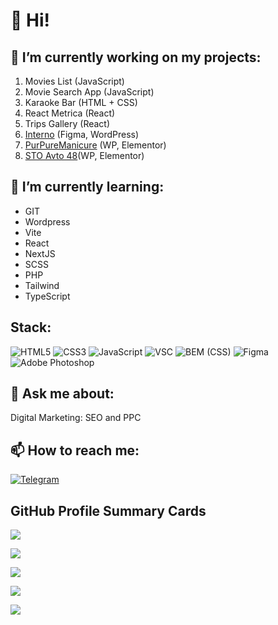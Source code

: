 <h1>👋 Hi! </h1>

<!--
**guridovme/guridovme** is a ✨ _special_ ✨ repository because its `README.md` (this file) appears on your GitHub profile.

Here are some ideas to get you started:-->

<h2>🔭 I’m currently working on my projects:</h2>
<ol>
  <li>Movies List (JavaScript)</li>
  <li>Movie Search App (JavaScript)</li>
  <li>Karaoke Bar (HTML + CSS)</li>
  <li>React Metrica (React)</li>
  <li>Trips Gallery (React)</li>
  <li><a href="https://interno.guridov.ru/" target="_blank">Interno</a> (Figma, WordPress)</li>
  <li><a href="https://purpuremanicure.ru/" target="_blank">PurPureManicure</a> (WP, Elementor)</li>
  <li><a href="https://stoavto48.ru/">STO Avto 48</a>(WP, Elementor)</li>
</ol>

<h2>🌱 I’m currently learning:</h2>

<ul>
  <li>GIT</li>
  <li>Wordpress</li>
  <li>Vite</li>
  <li>React</li>
  <li>NextJS</li>
  <li>SCSS</li>
  <li>PHP</li>
  <li>Tailwind</li>
  <li>TypeScript</li>
</ul>
<h2>Stack:</h2>
<p>
            
<img src="https://camo.githubusercontent.com/49fbb99f92674cc6825349b154b65aaf4064aec465d61e8e1f9fb99da3d922a1/68747470733a2f2f696d672e736869656c64732e696f2f62616467652f68746d6c352d2532334533344632362e7376673f7374796c653d666f722d7468652d6261646765266c6f676f3d68746d6c35266c6f676f436f6c6f723d7768697465" alt="HTML5" data-canonical-src="https://img.shields.io/badge/html5-%23E34F26.svg?style=for-the-badge&amp;logo=html5&amp;logoColor=white" style="max-width: 100%;">

<img src="https://camo.githubusercontent.com/e6b67b27998fca3bccf4c0ee479fc8f9de09d91f389cccfbe6cb1e29c10cfbd7/68747470733a2f2f696d672e736869656c64732e696f2f62616467652f637373332d2532333135373242362e7376673f7374796c653d666f722d7468652d6261646765266c6f676f3d63737333266c6f676f436f6c6f723d7768697465" alt="CSS3" data-canonical-src="https://img.shields.io/badge/css3-%231572B6.svg?style=for-the-badge&amp;logo=css3&amp;logoColor=white" style="max-width: 100%;">

<img src="https://camo.githubusercontent.com/aeddc848275a1ffce386dc81c04541654ca07b2c43bbb8ad251085c962672aea/68747470733a2f2f696d672e736869656c64732e696f2f62616467652f6a6176617363726970742d2532333332333333302e7376673f7374796c653d666f722d7468652d6261646765266c6f676f3d6a617661736372697074266c6f676f436f6c6f723d253233463744463145" alt="JavaScript" data-canonical-src="https://img.shields.io/badge/javascript-%23323330.svg?style=for-the-badge&amp;logo=javascript&amp;logoColor=%23F7DF1E" style="max-width: 100%;">


<img src="https://camo.githubusercontent.com/db2e8563f94809db772bc997b9343839b1bc741a944f0f643681e255d584b143/68747470733a2f2f696d672e736869656c64732e696f2f62616467652f2d5653436f64652d6363636363633f7374796c653d666f722d7468652d6261646765266c6f676f3d76697375616c73747564696f636f6465266c6f676f436f6c6f723d626c7565" alt="VSC" data-canonical-src="https://img.shields.io/badge/-VSCode-cccccc?style=for-the-badge&amp;logo=visualstudiocode&amp;logoColor=blue" style="max-width: 100%;">

<img src="https://camo.githubusercontent.com/e8f81b3992911af57c40902879d9213412e02fe31cc06932309a9cc4d5764c5b/68747470733a2f2f696d672e736869656c64732e696f2f62616467652f2d42454d25323028435353292d77686974653f7374796c653d666f722d7468652d6261646765266c6f676f3d62656d266c6f676f436f6c6f723d626c61636b" alt="BEM (CSS)" data-canonical-src="https://img.shields.io/badge/-BEM%20(CSS)-white?style=for-the-badge&amp;logo=bem&amp;logoColor=black" style="max-width: 100%;">

<img src="https://camo.githubusercontent.com/24294a014ce810b667738ba35786dcf872bd88c4126364cc94a0975c359ef2fc/68747470733a2f2f696d672e736869656c64732e696f2f62616467652f2d4669676d612d4536453646413f7374796c653d666f722d7468652d6261646765266c6f676f3d4669676d61266c6f676f436f6c6f723d384230303030" alt="Figma" data-canonical-src="https://img.shields.io/badge/-Figma-E6E6FA?style=for-the-badge&amp;logo=Figma&amp;logoColor=8B0000" style="max-width: 100%;">

<img src="https://camo.githubusercontent.com/a21ac6bbc275f7e4a4ecd4a9b95985b8bfdfe6846e4e2248ed0d3d7f40962005/68747470733a2f2f696d672e736869656c64732e696f2f62616467652f2d50686f746f73686f702d3730383039303f7374796c653d666f722d7468652d6261646765266c6f676f3d61646f626570686f746f73686f70266c6f676f436f6c6f723d303046464646" alt="Adobe Photoshop" data-canonical-src="https://img.shields.io/badge/-Photoshop-708090?style=for-the-badge&amp;logo=adobephotoshop&amp;logoColor=00FFFF" style="max-width: 100%;">

</p>
<h2>💬 Ask me about:</h2>
Digital Marketing: SEO and PPC
<h2>📫 How to reach me:</h2>
<a href="https://t.me/guridovme" rel="nofollow"><img src="https://camo.githubusercontent.com/8a8dddad66988843eb01219c9e0e66783e879593522f707f72308eaa71f764e6/68747470733a2f2f696d672e736869656c64732e696f2f62616467652f2d54656c656772616d2d3039303930393f7374796c653d736f6369616c266c6f676f3d54656c656772616d266c6f676f436f6c6f723d323741304439" alt="Telegram" data-canonical-src="https://img.shields.io/badge/-Telegram-090909?style=social&amp;logo=Telegram&amp;logoColor=27A0D9" style="max-width: 100%;"></a>
<h2>GitHub Profile Summary Cards</h2>

![](http://github-profile-summary-cards.vercel.app/api/cards/profile-details?username=guridovme&theme=default)

![](http://github-profile-summary-cards.vercel.app/api/cards/repos-per-language?username=guridovme&theme=default)

![](http://github-profile-summary-cards.vercel.app/api/cards/most-commit-language?username=guridovme&theme=default)

![](http://github-profile-summary-cards.vercel.app/api/cards/stats?username=guridovme&theme=default)

![](http://github-profile-summary-cards.vercel.app/api/cards/productive-time?username=guridovme&theme=default&utcOffset=8)


